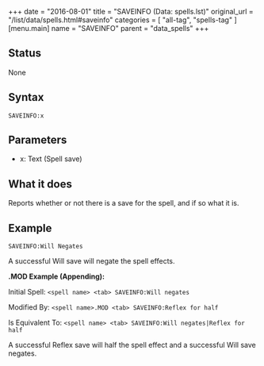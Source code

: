 +++
date = "2016-08-01"
title = "SAVEINFO (Data: spells.lst)"
original_url = "/list/data/spells.html#saveinfo"
categories = [ "all-tag", "spells-tag" ]
[menu.main]
    name = "SAVEINFO"
    parent = "data_spells"
+++

## Status

None

## Syntax

`SAVEINFO:x`

## Parameters

-   x: Text (Spell save)



What it does
------------

Reports whether or not there is a save for the spell, and if so what it
is.

Example
-------

`SAVEINFO:Will Negates`

A successful Will save will negate the spell effects.

**.MOD Example (Appending):**

Initial Spell: `<spell name> <tab> SAVEINFO:Will negates`

Modified By: `<spell name>.MOD <tab> SAVEINFO:Reflex for half`

Is Equivalent To:
`<spell name> <tab> SAVEINFO:Will negates|Reflex for half`

A successful Reflex save will half the spell effect and a successful
Will save negates.

